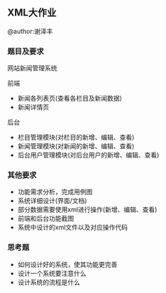 ## XML大作业

@author:谢泽丰

### 题目及要求

网站新闻管理系统

前端

- 新闻各列表页(查看各栏目及新闻数据)
- 新闻详情页

后台

- 栏目管理模块(对栏目的新增、编辑、查看)
- 新闻管理模块(对新闻的新增、编辑、查看)
- 后台用户管理模块(对后台用户的新增、编辑、查看)



### 其他要求

- 功能需求分析，完成用例图
- 系统详细设计(界面/文档)
- 部分数据需要使用xml进行操作(新增、编辑、查看)
- 前端和后台功能截图
- 系统中设计的xml文件以及对应操作代码



### 思考题

- 如何设计好的系统，使其功能更完善
- 设计一个系统要注意什么
- 设计系统的流程是什么